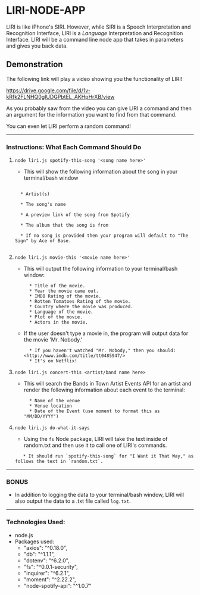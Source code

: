 # LIRI-NODE-APP

LIRI is like iPhone's SIRI. However, while SIRI is a Speech Interpretation and Recognition Interface, LIRI is a _Language_ Interpretation and Recognition Interface. LIRI will be a command line node app that takes in parameters and gives you back data.

## Demonstration
The following link will play a video showing you the functionality of LIRI!

https://drive.google.com/file/d/1v-kRfk2FLNHQ0gIUDGPbtEL_AKHpHrXB/view

As you probably saw from the video you can give LIRI a command and then an argument for the information you want to find from that command. 

You can even let LIRI perform a random command!
- - -

### Instructions: What Each Command Should Do
1. `node liri.js spotify-this-song '<song name here>'`

   * This will show the following information about the song in your terminal/bash window
  
    ```

      * Artist(s)

      * The song's name

      * A preview link of the song from Spotify

      * The album that the song is from
    
      * If no song is provided then your program will default to "The Sign" by Ace of Base.
      
    ```

2. `node liri.js movie-this '<movie name here>'`

   * This will output the following information to your terminal/bash window:

     ```
       * Title of the movie.
       * Year the movie came out.
       * IMDB Rating of the movie.
       * Rotten Tomatoes Rating of the movie.
       * Country where the movie was produced.
       * Language of the movie.
       * Plot of the movie.
       * Actors in the movie.
     ```

   * If the user doesn't type a movie in, the program will output data for the movie 'Mr. Nobody.'
     ```
       * If you haven't watched "Mr. Nobody," then you should: <http://www.imdb.com/title/tt0485947/>
       * It's on Netflix!

     ```

3. `node liri.js concert-this <artist/band name here>`

   * This will search the Bands in Town Artist Events API for an artist and render the following information about each event to the terminal:
     ```
       * Name of the venue
       * Venue location
       * Date of the Event (use moment to format this as "MM/DD/YYYY")
     ```

4. `node liri.js do-what-it-says`

   * Using the `fs` Node package, LIRI will take the text inside of random.txt and then use it to call one of LIRI's commands.
    ```
       * It should run `spotify-this-song` for "I Want it That Way," as follows the text in `random.txt`.

    ```
- - -
### BONUS
* In addition to logging the data to your terminal/bash window, LIRI will also output the data to a .txt file called `log.txt`.
- - -
### Technologies Used:
 - node.js
 - Packages used:
   - "axios": "^0.18.0",
   - "db": "^1.1.1",
   - "dotenv": "^6.2.0",
   - "fs": "^0.0.1-security",
   - "inquirer": "^6.2.1",
   - "moment": "^2.22.2",
   - "node-spotify-api": "^1.0.7"